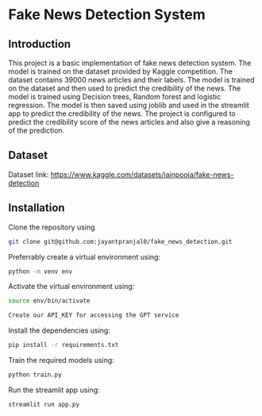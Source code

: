 # Fake News Detection System
## Introduction

This project is a basic implementation of fake news detection system. The model is trained on the dataset provided by Kaggle competition. The dataset contains 39000 news articles and their labels. The model is trained on the dataset and then used to predict the credibility of the news. The model is trained using Decision trees, Random forest and logistic regression. The model is then saved using joblib and used in the streamlit app to predict the credibility of the news. The project is configured to predict the credibility score of the news articles and also give a reasoning of the prediction. 

## Dataset
Dataset link: https://www.kaggle.com/datasets/jainpooja/fake-news-detection

## Installation
Clone the repository using 
```bash
git clone git@github.com:jayantpranjal0/fake_news_detection.git
```
Preferrably create a virtual environment using:
```bash
python -m venv env
```
Activate the virtual environment using:
```bash
source env/bin/activate

Create our API_KEY for accessing the GPT service
```

Install the dependencies using:
```bash
pip install -r requirements.txt
```
Train the required models using:
```bash
python train.py
```
Run the streamlit app using:
```bash
streamlit run app.py
```
